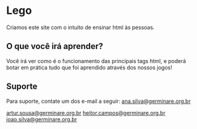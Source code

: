 
# Lego

Criamos este site com o intuito de ensinar html às pessoas.


## O que você irá aprender?

Você irá ver como é o funcionamento das principais tags html, e poderá botar em prática tudo que foi aprendido através dos nossos jogos!



## Suporte

Para suporte, contate um dos e-mail a seguir:
ana.silva@germinare.org.br


artur.sousa@germinare.org.br
heitor.campos@germinare.org.br
joao.silva@germinare.org.br

